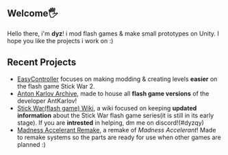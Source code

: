 ## Welcome🖐
Hello there, i'm **dyz**! i mod flash games & make small prototypes on Unity. I hope you like the projects i work on :)

## Recent Projects
- [EasyController](https://github.com/dyzqy/EasyController) focuses on making modding & creating levels **easier** on the flash game Stick War 2.
- [Anton Karlov Archive](https://github.com/Qestoski/Anton-Karlov-Archives), made to house all **flash game versions** of the developer AntKarlov!
- [Stick War(flash game) Wiki](https://stickwar.miraheze.org/wiki/Main_Page), a wiki focused on keeping **updated information** about the Stick War flash game series(it is still in its early stage). If you are **intrested** in helping, dm me on discord!(#dyzqy)
- [Madness Accelerant Remake](https://discord.com/invite/ZY3fSbKKMQ), a remake of *Madness Accelerant*! Made to remake systems so the parts are ready for use when other games are planned :)


